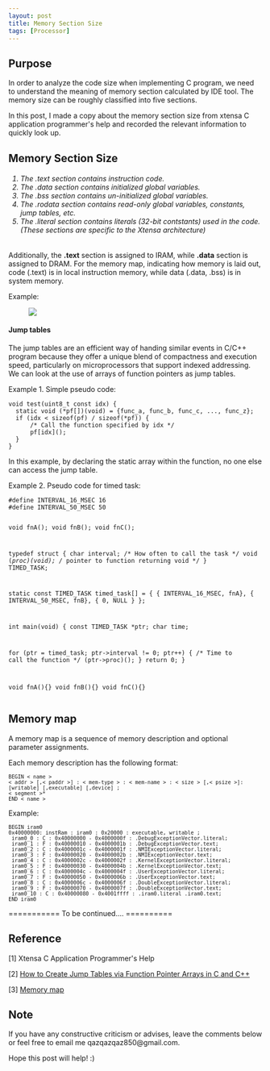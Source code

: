 ```yaml
---
layout: post
title: Memory Section Size
tags: [Processor] 
---
```


## Purpose
In order to analyze the code size when implementing C program, we need to understand the meaning of memory section calculated by IDE tool. The memory size can be roughly classified into five sections. 

In this post, I made a copy about the memory section size from xtensa C application programmer's help and recorded the relevant information to quickly look up. 

## Memory Section Size

<h6><ol>
    <li>The .text section contains instruction code.</li>  
    <li>The .data section contains initialized global variables.</li>
    <li>The .bss section contains un-initialized global variables.</li>
    <li>The .rodata section contains read-only global variables, constants, jump tables, etc.</li>
    <li>The .literal section contains literals (32-bit contstants) used in the code. (These sections are specific to the Xtensa architecture)</li>
</ol></h6>

Additionally, the **.text** section is assigned to IRAM, while **.data** section is assigned to DRAM. For the memory map, indicating how memory is laid out, code (.text) is in local instruction memory, while data (.data, .bss) is in system memory.

Example:
<figure>
<a><img src="{{ site.baseurl }}/picture/memory_section.png"></a>
</figure>

#### Jump tables
The jump tables are an efficient way of handing similar events in C/C++ program because they offer a unique blend of compactness and execution speed, particularly on microprocessors that support indexed addressing. We can look at the use of arrays of function pointers as jump tables.

Example 1. Simple pseudo code: 
<div class="language-shell highlighter-rouge"><pre class="highlight"><code class="hljs ruby"><span class="nb">void test(uint8_t const idx) {
  static void (*pf[])(void) = {func_a, func_b, func_c, ..., func_z};
  if (idx < sizeof(pf) / sizeof(*pf)) {
      /* Call the function specified by idx */
      pf[idx]();
  }
}</span></code></pre></div>

In this example, by declaring the static array within the function, no one else can access the jump table.

Example 2. Pseudo code for timed task:
<div class="language-shell highlighter-rouge"><pre class="highlight"><code class="hljs ruby"><span class="nb">#define INTERVAL_16_MSEC 16
#define INTERVAL_50_MSEC 50

void fnA();
void fnB();
void fnC();

typedef struct
{
   char interval;          /* How often to call the task */
   void (*proc)(void);     /* pointer to function returning void */
} TIMED_TASK;

static const TIMED_TASK timed_task[] =
{
  { INTERVAL_16_MSEC,  fnA},
  { INTERVAL_50_MSEC,  fnB},
  { 0, NULL }
};

int main(void)
{
  const TIMED_TASK *ptr;
  char time;

  for (ptr = timed_task; ptr->interval != 0; ptr++)
  {
      /* Time to call the function */
      (ptr->proc)();
  }
  return 0;
}

void fnA(){}
void fnB(){}
void fnC(){}</span></code></pre></div>

## Memory map
A memory map is a sequence of memory description and optional parameter assignments.

Each memory description has the following format:

<div class="language-shell highlighter-rouge"><pre class="highlight" style="font-size:12px"><code class="hljs ruby"><span class="nb">BEGIN < name >
< addr > [,< paddr >] : < mem-type > : < mem-name > : < size > [,< psize >]: [writable] [,executable] [,device] ;
< segment >*
END < name ></span></code></pre></div>

Example:
<div class="language-shell highlighter-rouge"><pre class="highlight" style="font-size:12px"><code class="hljs ruby"><span class="nb">BEGIN iram0
0x40000000: instRam : iram0 : 0x20000 : executable, writable ;
 iram0_0 : C : 0x40000000 - 0x4000000f : .DebugExceptionVector.literal;
 iram0_1 : F : 0x40000010 - 0x4000001b : .DebugExceptionVector.text;
 iram0_2 : C : 0x4000001c - 0x4000001f : .NMIExceptionVector.literal;
 iram0_3 : F : 0x40000020 - 0x4000002b : .NMIExceptionVector.text;
 iram0_4 : C : 0x4000002c - 0x4000002f : .KernelExceptionVector.literal;
 iram0_5 : F : 0x40000030 - 0x4000004b : .KernelExceptionVector.text;
 iram0_6 : C : 0x4000004c - 0x4000004f : .UserExceptionVector.literal;
 iram0_7 : F : 0x40000050 - 0x4000006b : .UserExceptionVector.text;
 iram0_8 : C : 0x4000006c - 0x4000006f : .DoubleExceptionVector.literal;
 iram0_9 : F : 0x40000070 - 0x4000007f : .DoubleExceptionVector.text;
 iram0_10 : C : 0x40000080 - 0x4001ffff : .iram0.literal .iram0.text;
END iram0</span></code></pre></div>

=========== To be continued.... ==========

## Reference
[1] Xtensa C Application Programmer's Help

[2] [How to Create Jump Tables via Function Pointer Arrays in C and C++](https://barrgroup.com/Embedded-Systems/How-To/C-Function-Pointers)

[3] [Memory map](https://en.wikipedia.org/wiki/Memory_map)

## Note
<p>If you have any constructive criticism or advises, leave the comments below or feel free to email me qazqazqaz850@gmail.com.

Hope this post will help! :)
</p>
